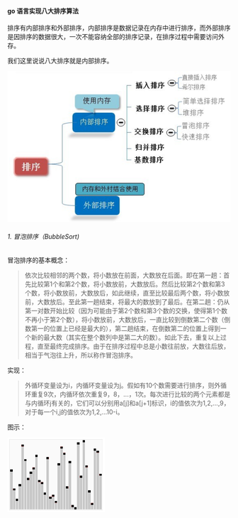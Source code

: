 #### go 语言实现八大排序算法
排序有内部排序和外部排序，内部排序是数据记录在内存中进行排序，而外部排序是因排序的数据很大，一次不能容纳全部的排序记录，在排序过程中需要访问外存。

我们这里说说八大排序就是内部排序。

![no](images/sf.png)

###### 1. 冒泡排序（BubbleSort)
冒泡排序的基本概念：
> 依次比较相邻的两个数，将小数放在前面，大数放在后面。即在第一趟：首先比较第1个和第2个数，将小数放前，大数放后。然后比较第2个数和第3个数，将小数放前，大数放后，如此继续，直至比较最后两个数，将小数放前，大数放后。至此第一趟结束，将最大的数放到了最后。在第二趟：仍从第一对数开始比较（因为可能由于第2个数和第3个数的交换，使得第1个数不再小于第2个数），将小数放前，大数放后，一直比较到倒数第二个数（倒数第一的位置上已经是最大的），第二趟结束，在倒数第二的位置上得到一个新的最大数（其实在整个数列中是第二大的数）。如此下去，重复以上过程，直至最终完成排序。由于在排序过程中总是小数往前放，大数往后放，相当于气泡往上升，所以称作冒泡排序。

实现：
> 外循环变量设为i，内循环变量设为j。假如有10个数需要进行排序，则外循环重复9次，内循环依次重复9，8，...，1次。每次进行比较的两个元素都是与内循环j有关的，它们可以分别用a[j]和a[j+1]标识，i的值依次为1,2,...,9，对于每一个i,j的值依次为1,2,...10-i。

图示：

![no](images/quickSort.gif)
